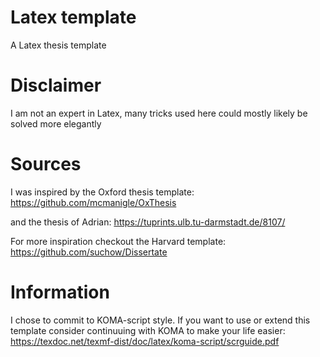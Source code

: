# Latex template
A Latex thesis template

# Disclaimer
I am not an expert in Latex, many tricks used here could mostly likely be solved more elegantly

# Sources
I was inspired by the Oxford thesis template: https://github.com/mcmanigle/OxThesis

and the thesis of Adrian: https://tuprints.ulb.tu-darmstadt.de/8107/

For more inspiration checkout the Harvard template: https://github.com/suchow/Dissertate

# Information
I chose to commit to KOMA-script style.
If you want to use or extend this template consider continuuing with KOMA to make your life easier: https://texdoc.net/texmf-dist/doc/latex/koma-script/scrguide.pdf
